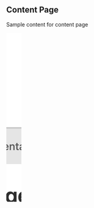Content Page
------------

Sample content for content page

![Screenshot%202025-06-24%20at%203.00.31%C3%A2%C2%80%C2%AFAM-b5b10600-dfb3-42a4-b5a5-71856dc9c869.png](images/image_0.png)